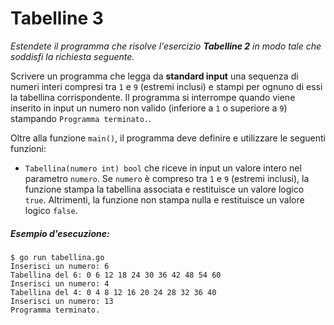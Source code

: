 # Tabelline 3

*Estendete il programma che risolve l'esercizio **Tabelline 2** in modo tale che soddisfi la richiesta seguente.*

Scrivere un programma che legga da **standard input** una sequenza di numeri interi compresi tra `1` e `9` (estremi inclusi) e stampi per ognuno di essi la tabellina corrispondente. Il programma si interrompe quando viene inserito in input un numero non valido (inferiore a `1` o superiore a `9`) stampando `Programma terminato.`.

Oltre alla funzione `main()`, il programma deve definire e utilizzare le seguenti funzioni:
* `Tabellina(numero int) bool` che riceve in input un valore intero nel parametro `numero`. Se `numero` è compreso tra `1` e `9` (estremi inclusi), la funzione stampa la tabellina associata e restituisce un valore logico `true`. Altrimenti, la funzione non stampa nulla e restituisce un valore logico `false`.

##### Esempio d'esecuzione:

```text
$ go run tabellina.go 
Inserisci un numero: 6
Tabellina del 6: 0 6 12 18 24 30 36 42 48 54 60
Inserisci un numero: 4
Tabellina del 4: 0 4 8 12 16 20 24 28 32 36 40
Inserisci un numero: 13
Programma terminato.
```
